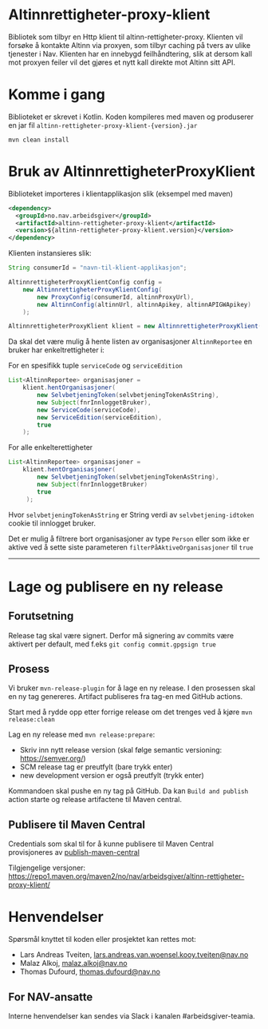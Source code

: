 Altinnrettigheter-proxy-klient
==============================

Bibliotek som tilbyr en Http klient til altinn-rettigheter-proxy.
Klienten vil forsøke å kontakte Altinn via proxyen, som tilbyr caching på tvers av ulike tjenester i Nav. Klienten har en innebygd feilhåndtering, slik at dersom kall mot proxyen feiler vil det gjøres et nytt kall direkte mot Altinn sitt API.

# Komme i gang

Biblioteket er skrevet i Kotlin. Koden kompileres med maven og produserer en jar fil `altinn-rettigheter-proxy-klient-{version}.jar`

`mvn clean install`

# Bruk av AltinnrettigheterProxyKlient 

Biblioteket importeres i klientapplikasjon slik (eksempel med maven)
```xml
<dependency>
  <groupId>no.nav.arbeidsgiver</groupId>
  <artifactId>altinn-rettigheter-proxy-klient</artifactId>
  <version>${altinn-rettigheter-proxy-klient.version}</version>
</dependency>
```

Klienten instansieres slik: 
```java
String consumerId = "navn-til-klient-applikasjon";

AltinnrettigheterProxyKlientConfig config = 
    new AltinnrettigheterProxyKlientConfig(
        new ProxyConfig(consumerId, altinnProxyUrl),
        new AltinnConfig(altinnUrl, altinnApikey, altinnAPIGWApikey)
    );

AltinnrettigheterProxyKlient klient = new AltinnrettigheterProxyKlient(config);
```

Da skal det være mulig å hente listen av organisasjoner `AltinnReportee` en bruker har enkeltrettigheter i: 

For en spesifikk tuple `serviceCode` og `serviceEdition` 
```java
List<AltinnReportee> organisasjoner =  
    klient.hentOrganisasjoner(
        new SelvbetjeningToken(selvbetjeningTokenAsString),
        new Subject(fnrInnloggetBruker),
        new ServiceCode(serviceCode),
        new ServiceEdition(serviceEdition), 
        true
    );
```

For alle enkelterettigheter

```java
List<AltinnReportee> organisasjoner =  
    klient.hentOrganisasjoner(
        new SelvbetjeningToken(selvbetjeningTokenAsString),
        new Subject(fnrInnloggetBruker) 
        true
     );
```

Hvor `selvbetjeningTokenAsString` er String verdi av `selvbetjening-idtoken` cookie til innlogget bruker. 

Det er mulig å filtrere bort organisasjoner av type `Person` eller som ikke er aktive ved å sette siste parameteren `filterPåAktiveOrganisasjoner` til `true`

                  
---
# Lage og publisere en ny release
## Forutsetning
Release tag skal være signert. Derfor må signering av commits være aktivert per default, med f.eks `git config commit.gpgsign true`

## Prosess
Vi bruker `mvn-release-plugin` for å lage en ny release. I den prosessen skal en ny tag genereres.
 Artifact publiseres fra tag-en med GitHub actions.

Start med å rydde opp etter forrige release om det trenges ved å kjøre `mvn release:clean`

Lag en ny release med `mvn release:prepare`:
 * Skriv inn nytt release version (skal følge semantic versioning: https://semver.org/)
 * SCM release tag er preutfylt (bare trykk enter)
 * new development version er også preutfylt (trykk enter)

Kommandoen skal pushe en ny tag på GitHub. Da kan `Build and publish` action starte og release artifactene til Maven central.

## Publisere til Maven Central
Credentials som skal til for å kunne publisere til Maven Central provisjoneres av [publish-maven-central](https://github.com/navikt/publish-maven-central)

Tilgjengelige versjoner: https://repo1.maven.org/maven2/no/nav/arbeidsgiver/altinn-rettigheter-proxy-klient/
# Henvendelser

Spørsmål knyttet til koden eller prosjektet kan rettes mot:

* Lars Andreas Tveiten, lars.andreas.van.woensel.kooy.tveiten@nav.no
* Malaz Alkoj, malaz.alkoj@nav.no
* Thomas Dufourd, thomas.dufourd@nav.no

## For NAV-ansatte

Interne henvendelser kan sendes via Slack i kanalen #arbeidsgiver-teamia.
